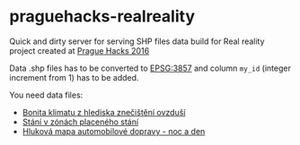 # praguehacks-realreality
Quick and dirty server for serving SHP files data build for Real reality project created at [Prague Hacks 2016](http://www.praguehacks.cz/)

Data .shp files has to be converted to [EPSG:3857](http://epsg.io/3857) and column `my_id` (integer increment from 1) has to be added.

You need data files:
* [Bonita klimatu z hlediska znečištění ovzduší](http://opendata.praha.eu/dataset?tags=ovzdu%C5%A1%C3%AD&_tags_limit=0)
* [Stání v zónách placeného stání](http://opendata.praha.eu/dataset?tags=silni%C4%8Dn%C3%AD+doprava&_tags_limit=0)
* [Hluková mapa automobilové dopravy - noc a den](http://opendata.praha.eu/dataset?tags=hluk&_tags_limit=0)
